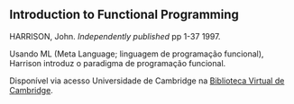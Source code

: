 ## Introduction to Functional Programming

HARRISON, John. _Independently published_ pp 1-37 1997.

Usando ML (Meta Language; linguagem de programação funcional), Harrison introduz o paradigma de programação funcional.

Disponível via acesso Universidade de Cambridge na [Biblioteca Virtual de Cambridge](https://www.cl.cam.ac.uk/teaching/Lectures/funprog-jrh-1996/all.pdf).
